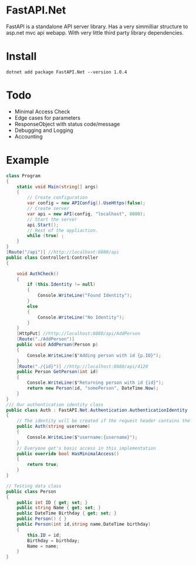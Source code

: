# FastAPI.Net
FastAPI is a standalone API server library. Has a very simmilliar structure to asp.net mvc api webapp. With very little third party library dependencies.

# Install
```
dotnet add package FastAPI.Net --version 1.0.4
```

# Todo
* Minimal Access Check
* Edge cases for parameters
* ResponseObject with status code/message
* Debugging and Logging
* Accounting

# Example
```c#
class Program
{
    static void Main(string[] args)
    {
        // Create configuration
        var config = new APIConfig().UseHttps(false);             
        // Create server
        var api = new API(config, "localhost", 8080);
        // Start the server
        api.Start();
        // Rest of the appliaction.
        while (true) ;
    }
}
[Route("/api")] //http://localhost:8080/api
public class Controller1:Controller
{

    void AuthCheck()
    {
        if (this.Identity != null)
        {
            Console.WriteLine("Found Identity");
        }
        else
        {
            Console.WriteLine("No Identity");
        }
    }
    [HttpPut] //http://localhost:8080/api/AddPerson
    [Route("./AddPerson")]
    public void AddPerson(Person p)
    {
        Console.WriteLine($"Adding person with id {p.ID}");
    }
    [Route("./{id}")] //http://localhost:8080/api/4120
    public Person GetPerson(int id)
    {
        Console.WriteLine($"Returning person with id {id}");
        return new Person(id, "somePerson", DateTime.Now);
    }
}
/// Our authentication identity class
public class Auth : FastAPI.Net.Authentication.AuthenticationIdentity
{
    // The identity will be created if the request header contains the constructor's parameters.
    public Auth(string username)
    {
        Console.WriteLine($"username:{username}");
    }
    // Everyone get's basic access in this implementation
    public override bool HasMinimalAccess()
    {
        return true;
    }
}

// Testing data class
public class Person
{
    public int ID { get; set; }
    public string Name { get; set; }
    public DateTime Birthday { get; set; }
    public Person() { }
    public Person(int id,string name,DateTime birthday)
    {
        this.ID = id;
        Birthday = birthday;
        Name = name;
    }
}

```


